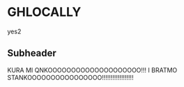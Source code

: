 # GHLOCALLY
yes2

## Subheader

KURA MI QNKOOOOOOOOOOOOOOOOOOOO!!! I BRATMO STANKOOOOOOOOOOOOOOOO!!!!!!!!!!!!!!!!!!